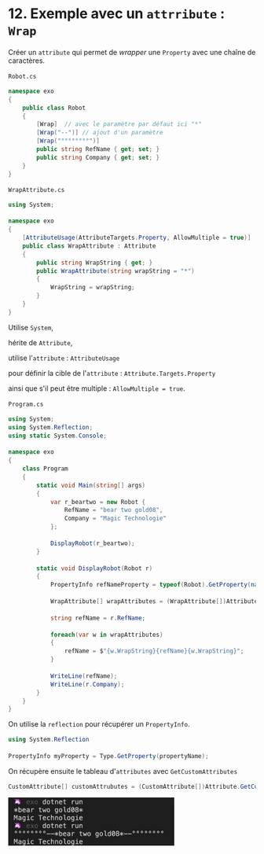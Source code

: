 # 12. Exemple avec un `attrribute` : `Wrap`

Créer un `attribute` qui permet de _wrapper_ une `Property` avec une chaîne de caractères.

`Robot.cs`

```csharp
namespace exo
{
    public class Robot
    {
        [Wrap]  // avec le paramètre par défaut ici "*"
        [Wrap("--")] // ajout d'un paramètre
        [Wrap("°°°°°°°°")]
        public string RefName { get; set; }
        public string Company { get; set; }
    }
}
```

`WrapAttribute.cs`

```csharp
using System;

namespace exo
{
    [AttributeUsage(AttributeTargets.Property, AllowMultiple = true)]
    public class WrapAttribute : Attribute
    {
        public string WrapString { get; }
        public WrapAttribute(string wrapString = "*")
        {
            WrapString = wrapString;
        }
    }
}
```

Utilise `System`,

hérite de `Attribute`,

utilise l'`attribute` : `AttributeUsage`

pour définir la cible de l'`attribute` : `Attribute.Targets.Property`

ainsi que s'il peut être multiple : `AllowMultiple = true`.

`Program.cs`

```csharp
using System;
using System.Reflection;
using static System.Console;

namespace exo
{
    class Program
    {
        static void Main(string[] args)
        {
            var r_beartwo = new Robot {
                RefName = "bear two gold08",
                Company = "Magic Technologie"
            };

            DisplayRobot(r_beartwo);
        }

        static void DisplayRobot(Robot r)
        {
            PropertyInfo refNameProperty = typeof(Robot).GetProperty(nameof(Robot.RefName));

            WrapAttribute[] wrapAttributes = (WrapAttribute[])Attribute.GetCustomAttributes(refNameProperty, typeof(WrapAttribute));

            string refName = r.RefName;

            foreach(var w in wrapAttributes)
            {
                refName = $"{w.WrapString}{refName}{w.WrapString}";
            }

            WriteLine(refName);
            WriteLine(r.Company);
        }
    }
}
```

On utilise la `reflection` pour récupérer un `PropertyInfo`.

```cs
using System.Reflection

PropertyInfo myProperty = Type.GetProperty(propertyName);
```

On récupère ensuite le tableau d'`attributes` avec `GetCustomAttributes`

```csharp
CustomAttribute[] customAttrubutes = (CustomAttribute[])Attribute.GetCustomAttributes(nameProperty, typeof(CustomAttribute));
```

<img src="assets/Screenshot2020-10-24at11.16.20.png" alt="Screenshot 2020-10-24 at 11.16.20" style="zoom:33%;" />
